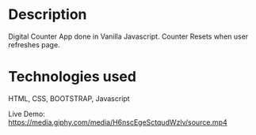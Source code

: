 # Description
Digital Counter App done in Vanilla Javascript. Counter Resets when user refreshes page.

# Technologies used
HTML, CSS, BOOTSTRAP, Javascript

Live Demo: https://media.giphy.com/media/H6nscEgeSctqudWzlv/source.mp4
